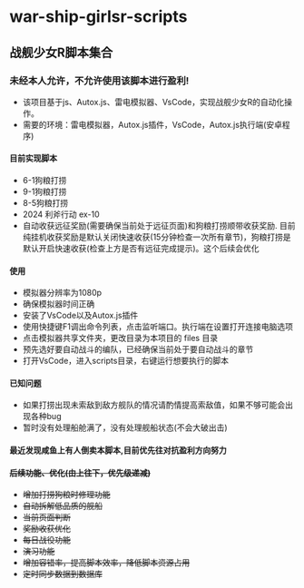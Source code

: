 # war-ship-girlsr-scripts
## 战舰少女R脚本集合
### 未经本人允许，不允许使用该脚本进行盈利!
* 该项目基于js、Autox.js、雷电模拟器、VsCode，实现战舰少女R的自动化操作。
* 需要的环境：雷电模拟器，Autox.js插件，VsCode，Autox.js执行端(安卓程序)

#### 目前实现脚本
* 6-1狗粮打捞
* 9-1狗粮打捞
* 8-5狗粮打捞
* 2024 利斧行动 ex-10
* 自动收获远征奖励(需要确保当前处于远征页面)和狗粮打捞顺带收获奖励.
  目前纯挂机收获奖励是默认关闭快速收获(15分钟检查一次所有章节)，狗粮打捞是默认开启快速收获(检查上方是否有远征完成提示)。这个后续会优化

#### 使用
* 模拟器分辨率为1080p
* 确保模拟器时间正确
* 安装了VsCode以及Autox.js插件
* 使用快捷键F1调出命令列表，点击监听端口。执行端在设置打开连接电脑选项
* 点击模拟器共享文件夹，更改目录为本项目的 files 目录
* 预先选好要自动战斗的编队，已经确保当前处于要自动战斗的章节
* 打开VsCode，进入scripts目录，右键运行想要执行的脚本

#### 已知问题
* 如果打捞出现未索敌到敌方舰队的情况请酌情提高索敌值，如果不够可能会出现各种bug
* 暂时没有处理船舱满了，没有处理舰船状态(不会大破出击)

#### 最近发现咸鱼上有人倒卖本脚本,目前优先往对抗盈利方向努力
#### ~~后续功能、优化(由上往下，优先级递减)~~
* ~~增加打捞狗粮时修理功能~~
* ~~自动拆解低品质的舰船~~
* ~~当前页面判断~~
* ~~奖励收获优化~~
* ~~每日战役功能~~
* ~~演习功能~~
* ~~增加容错率，提高脚本效率，降低脚本资源占用~~
* ~~定时同步数据到数据库~~
